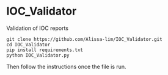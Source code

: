 # IOC_Validator
Validation of IOC reports 

`git clone https://github.com/Alissa-lim/IOC_Validator.git`<br/>
`cd IOC_Validator`<br/>
`pip install requirements.txt`<br/>
`python IOC_Validator.py`<br/>

Then follow the instructions once the file is run.

